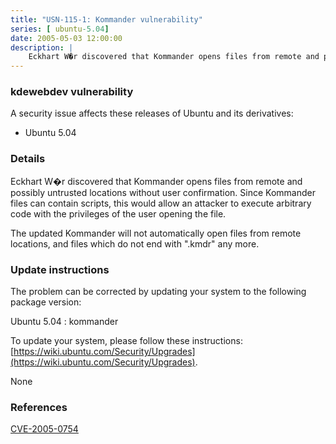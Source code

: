 ```yaml
---
title: "USN-115-1: Kommander vulnerability"
series: [ ubuntu-5.04]
date: 2005-05-03 12:00:00
description: |
    Eckhart W�r discovered that Kommander opens files from remote and possibly untrusted locations without user confirmation. Since Kommander files can contain scripts, this would allow an attacker to execute arbitrary code with the privileges of the user opening the file.
--- 
```

 
 


### kdewebdev vulnerability

A security issue affects these releases of Ubuntu and its derivatives:

* Ubuntu 5.04

### Details

Eckhart W�r discovered that Kommander opens files from remote and possibly untrusted locations without user confirmation. Since Kommander files can contain scripts, this would allow an attacker to execute arbitrary code with the privileges of the user opening the file.

The updated Kommander will not automatically open files from remote locations, and files which do not end with &quot;.kmdr&quot; any more.

### Update instructions

The problem can be corrected by updating your system to the following package version:

Ubuntu 5.04
 : kommander 

To update your system, please follow these instructions: [https://wiki.ubuntu.com/Security/Upgrades](https://wiki.ubuntu.com/Security/Upgrades).

None

### References

 
 [CVE-2005-0754](http://people.ubuntu.com/~ubuntu-security/cve/CVE-2005-0754)
 

